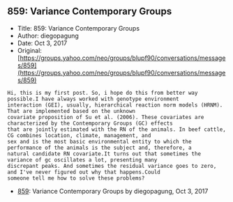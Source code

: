 ## 859: Variance Contemporary Groups

- Title: 859: Variance Contemporary Groups
- Author: diegopagung
- Date: Oct 3, 2017
- Original: [https://groups.yahoo.com/neo/groups/blupf90/conversations/messages/859](https://groups.yahoo.com/neo/groups/blupf90/conversations/messages/859)

```
Hi, this is my first post. So, i hope do this from better way possible.I have always worked with genotype environment
interaction (GEI), usually, hierarchical reaction norm models (HRNM). That are implemented based on the unknown
covariate proposition of Su et al. (2006). These covariates are characterized by the Contemporary Groups (GC) effects
that are jointly estimated with the RN of the animals. In beef cattle, CG combines location, climate, management, and
sex and is the most basic environmental entity to which the performance of the animals is the subject and, therefore, a
natural candidate RN covariate.It turns out that sometimes the variance of gc oscillates a lot, presenting many
discrepant peaks. And sometimes the residual variance goes to zero, and I've never figured out why that happens.Could
someone tell me how to solve these problems?
```

- [859](0859.md): Variance Contemporary Groups by diegopagung, Oct 3, 2017

